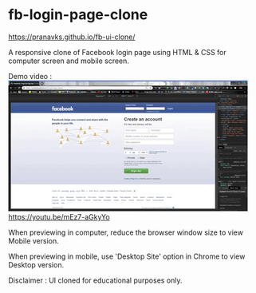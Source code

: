 # fb-login-page-clone

https://pranavks.github.io/fb-ui-clone/

A responsive clone of Facebook login page using HTML & CSS for computer screen and mobile screen.

Demo video :  
![](demo.gif)  
https://youtu.be/mEz7-aGkyYo

When previewing in computer, reduce the browser window size to view Mobile version.

When previewing in mobile, use 'Desktop Site' option in Chrome to view Desktop version.

Disclaimer : UI cloned for educational purposes only.
